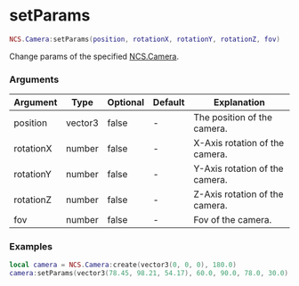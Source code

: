 # setParams

```lua
NCS.Camera:setParams(position, rotationX, rotationY, rotationZ, fov)
```

Change params of the specified [NCS.Camera](./create.md).

### Arguments

| Argument  | Type    | Optional | Default | Explanation                    |
| --------- | ------- | -------- | ------- | ------------------------------ |
| position  | vector3 | false    | -       | The position of the camera.    |
| rotationX | number  | false    | -       | X-Axis rotation of the camera. |
| rotationY | number  | false    | -       | Y-Axis rotation of the camera. |
| rotationZ | number  | false    | -       | Z-Axis rotation of the camera. |
| fov       | number  | false    | -       | Fov of the camera.             |

### Examples

```lua
local camera = NCS.Camera:create(vector3(0, 0, 0), 180.0)
camera:setParams(vector3(78.45, 98.21, 54.17), 60.0, 90.0, 78.0, 30.0)
```
